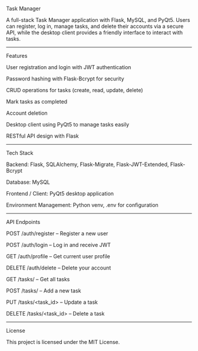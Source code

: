 Task Manager

A full-stack Task Manager application with Flask, MySQL, and PyQt5. Users can register, log in, manage tasks, and delete their accounts via a secure API, while the desktop client provides a friendly interface to interact with tasks.

--------------------------------------------------------------------------------------------------------------------------------------------------------------------------------------------------------

Features

User registration and login with JWT authentication

Password hashing with Flask-Bcrypt for security

CRUD operations for tasks (create, read, update, delete)

Mark tasks as completed

Account deletion

Desktop client using PyQt5 to manage tasks easily

RESTful API design with Flask

--------------------------------------------------------------------------------------------------------------------------------------------------------------------------------------------------------

Tech Stack

Backend: Flask, SQLAlchemy, Flask-Migrate, Flask-JWT-Extended, Flask-Bcrypt

Database: MySQL

Frontend / Client: PyQt5 desktop application

Environment Management: Python venv, .env for configuration

--------------------------------------------------------------------------------------------------------------------------------------------------------------------------------------------------------

API Endpoints

POST /auth/register – Register a new user

POST /auth/login – Log in and receive JWT

GET /auth/profile – Get current user profile

DELETE /auth/delete – Delete your account

GET /tasks/ – Get all tasks

POST /tasks/ – Add a new task

PUT /tasks/<task_id> – Update a task

DELETE /tasks/<task_id> – Delete a task

--------------------------------------------------------------------------------------------------------------------------------------------------------------------------------------------------------

License

This project is licensed under the MIT License.
